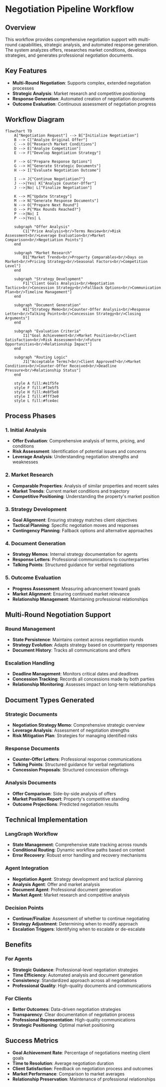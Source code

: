 # Negotiation Pipeline Workflow

## Overview
This workflow provides comprehensive negotiation support with multi-round capabilities, strategic analysis, and automated response generation. The system analyzes offers, researches market conditions, develops strategies, and generates professional negotiation documents.

## Key Features
- **Multi-Round Negotiation**: Supports complex, extended negotiation processes
- **Strategic Analysis**: Market research and competitive positioning
- **Response Generation**: Automated creation of negotiation documents
- **Outcome Evaluation**: Continuous assessment of negotiation progress

## Workflow Diagram

```mermaid
flowchart TD
    A["Negotiation Request"] --> B["Initialize Negotiation"]
    B --> C["Analyze Original Offer"]
    C --> D["Research Market Conditions"]
    D --> E["Analyze Competition"]
    E --> F["Develop Negotiation Strategy"]
    
    F --> G["Prepare Response Options"]
    G --> H["Generate Strategic Documents"]
    H --> I["Evaluate Negotiation Outcome"]
    
    I --> J{"Continue Negotiation?"}
    J -->|Yes| K["Analyze Counter-Offer"]
    J -->|No| L["Finalize Negotiation"]
    
    K --> M["Update Strategy"]
    M --> N["Generate Response Documents"]
    N --> O["Prepare Next Round"]
    O --> P{"Max Rounds Reached?"}
    P -->|No| I
    P -->|Yes| L
    
    subgraph "Offer Analysis"
        C1["Price Analysis<br/>Terms Review<br/>Risk Assessment<br/>Leverage Evaluation<br/>Market Comparison<br/>Negotiation Points"]
    end
    
    subgraph "Market Research"
        D1["Market Trends<br/>Property Comparables<br/>Days on Market<br/>Pricing Strategy<br/>Seasonal Factors<br/>Competition Level"]
    end
    
    subgraph "Strategy Development"
        F1["Client Goals Analysis<br/>Negotiation Tactics<br/>Concession Strategy<br/>Fallback Options<br/>Communication Plan<br/>Timeline Management"]
    end
    
    subgraph "Document Generation"
        H1["Strategy Memo<br/>Counter-Offer Analysis<br/>Response Letter<br/>Talking Points<br/>Concession Strategy<br/>Closing Arguments"]
    end
    
    subgraph "Evaluation Criteria"
        I1["Goal Achievement<br/>Market Position<br/>Client Satisfaction<br/>Risk Assessment<br/>Future Opportunities<br/>Relationship Impact"]
    end
    
    subgraph "Routing Logic"
        J1["Acceptable Terms?<br/>Client Approved?<br/>Market Conditions<br/>Counter-Offer Received<br/>Deadline Pressure<br/>Relationship Status"]
    end
    
    style A fill:#e1f5fe
    style F fill:#f3e5f5
    style H fill:#e8f5e8
    style I fill:#fff3e0
    style L fill:#fce4ec
```

## Process Phases

### 1. Initial Analysis
- **Offer Evaluation**: Comprehensive analysis of terms, pricing, and conditions
- **Risk Assessment**: Identification of potential issues and concerns
- **Leverage Analysis**: Understanding negotiation strengths and weaknesses

### 2. Market Research
- **Comparable Properties**: Analysis of similar properties and recent sales
- **Market Trends**: Current market conditions and trajectory
- **Competitive Positioning**: Understanding the property's market position

### 3. Strategy Development
- **Goal Alignment**: Ensuring strategy matches client objectives
- **Tactical Planning**: Specific negotiation moves and responses
- **Contingency Planning**: Fallback options and alternative approaches

### 4. Document Generation
- **Strategy Memos**: Internal strategy documentation for agents
- **Response Letters**: Professional communications to counterparties
- **Talking Points**: Structured guidance for verbal negotiations

### 5. Outcome Evaluation
- **Progress Assessment**: Measuring advancement toward goals
- **Market Alignment**: Ensuring continued market relevance
- **Relationship Management**: Maintaining professional relationships

## Multi-Round Negotiation Support

### Round Management
- **State Persistence**: Maintains context across negotiation rounds
- **Strategy Evolution**: Adapts strategy based on counterparty responses
- **Document History**: Tracks all communications and offers

### Escalation Handling
- **Deadline Management**: Monitors critical dates and deadlines
- **Concession Tracking**: Records all concessions made by both parties
- **Relationship Monitoring**: Assesses impact on long-term relationships

## Document Types Generated

### Strategic Documents
- **Negotiation Strategy Memo**: Comprehensive strategic overview
- **Leverage Analysis**: Assessment of negotiation strengths
- **Risk Mitigation Plan**: Strategies for managing identified risks

### Response Documents
- **Counter-Offer Letters**: Professional response communications
- **Talking Points**: Structured guidance for verbal negotiations
- **Concession Proposals**: Structured concession offerings

### Analysis Documents
- **Offer Comparison**: Side-by-side analysis of offers
- **Market Position Report**: Property's competitive standing
- **Outcome Projections**: Predicted negotiation results

## Technical Implementation

### LangGraph Workflow
- **State Management**: Comprehensive state tracking across rounds
- **Conditional Routing**: Dynamic workflow paths based on context
- **Error Recovery**: Robust error handling and recovery mechanisms

### Agent Integration
- **Negotiation Agent**: Strategy development and tactical planning
- **Analysis Agent**: Offer and market analysis
- **Document Agent**: Professional document generation
- **Market Agent**: Market research and competitive analysis

### Decision Points
- **Continue/Finalize**: Assessment of whether to continue negotiating
- **Strategy Adjustment**: Determining when to modify approach
- **Escalation Triggers**: Identifying when to escalate or de-escalate

## Benefits

### For Agents
- **Strategic Guidance**: Professional-level negotiation strategies
- **Time Efficiency**: Automated analysis and document generation
- **Consistency**: Standardized approach across all negotiations
- **Professional Quality**: High-quality documents and communications

### For Clients
- **Better Outcomes**: Data-driven negotiation strategies
- **Transparency**: Clear documentation of negotiation process
- **Professional Representation**: High-quality communications
- **Strategic Positioning**: Optimal market positioning

## Success Metrics

- **Goal Achievement Rate**: Percentage of negotiations meeting client goals
- **Time to Resolution**: Average negotiation duration
- **Client Satisfaction**: Feedback on negotiation process and outcomes
- **Market Performance**: Comparison to market averages
- **Relationship Preservation**: Maintenance of professional relationships 
